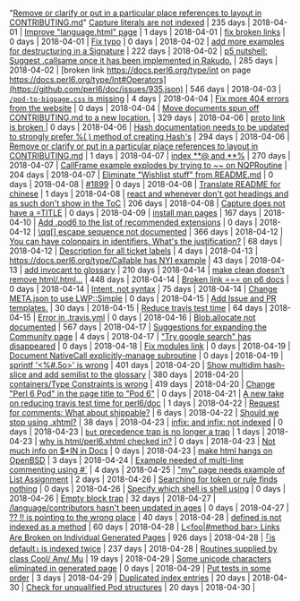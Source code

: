 "[Remove or clarify or put in a particular place references to layout in CONTRIBUTING.md](https://github.com/perl6/doc/issues/1898.json)"
[Capture literals are not indexed](https://github.com/perl6/doc/issues/1443.json) | 235 days | 2018-04-01 | 
[Improve "language.html" page](https://github.com/perl6/doc/issues/1884.json) | 1 days | 2018-04-01 | 
[fix broken links](https://github.com/perl6/doc/issues/1890.json) | 0 days | 2018-04-01 | 
[Fix typo](https://github.com/perl6/doc/issues/1892.json) | 0 days | 2018-04-02 | 
[add more examples for destructuring in a Signature](https://github.com/perl6/doc/issues/1466.json) | 222 days | 2018-04-02 | 
[p5 nutshell:  Suggest .callsame once it has been implemented in Rakudo.](https://github.com/perl6/doc/issues/1388.json) | 285 days | 2018-04-02 | 
[broken link https://docs.perl6.org/type/int on page https://docs.perl6.org/type/Int#Operators](https://github.com/perl6/doc/issues/935.json) | 546 days | 2018-04-03 | 
[`/pod-to-bigpage.css` is missing](https://github.com/perl6/doc/issues/1885.json) | 4 days | 2018-04-04 | 
[Fix more 404 errors from the website](https://github.com/perl6/doc/issues/1895.json) | 0 days | 2018-04-04 | 
[Move documents spun off CONTRIBUTING.md to a new location.](https://github.com/perl6/doc/issues/1302.json) | 329 days | 2018-04-06 | 
[proto link is broken ](https://github.com/perl6/doc/issues/1899.json) | 0 days | 2018-04-06 | 
[Hash documentation needs to be updated to strongly prefer %( ) method of creating Hash's](https://github.com/perl6/doc/issues/1380.json) | 294 days | 2018-04-06 | 
[Remove or clarify or put in a particular place references to layout in CONTRIBUTING.md](https://github.com/perl6/doc/issues/1898.json) | 1 days | 2018-04-07 | 
[index **@ and **%](https://github.com/perl6/doc/issues/1416.json) | 270 days | 2018-04-07 | 
[CallFrame example explodes by trying to ~~ on NQPRoutine](https://github.com/perl6/doc/issues/1554.json) | 204 days | 2018-04-07 | 
[Eliminate "Wishlist stuff" from README.md](https://github.com/perl6/doc/issues/1908.json) | 0 days | 2018-04-08 | 
[ #1899](https://github.com/perl6/doc/issues/1905.json) | 0 days | 2018-04-08 | 
[Translate README for chinese](https://github.com/perl6/doc/issues/1900.json) | 1 days | 2018-04-08 | 
[react and whenever don't got headings and as such don't show in the ToC](https://github.com/perl6/doc/issues/1552.json) | 206 days | 2018-04-08 | 
[Capture does not have a =TITLE](https://github.com/perl6/doc/issues/1915.json) | 0 days | 2018-04-09 | 
[install man pages](https://github.com/perl6/doc/issues/1625.json) | 167 days | 2018-04-10 | 
[Add .pod6 to the list of recommended extensions](https://github.com/perl6/doc/issues/1919.json) | 0 days | 2018-04-12 | 
[\qq[] escape sequence not documented](https://github.com/perl6/doc/issues/1280.json) | 366 days | 2018-04-12 | 
[You can have colonpairs in identifiers. What's the justification?](https://github.com/perl6/doc/issues/1753.json) | 68 days | 2018-04-12 | 
[Description for all ticket labels](https://github.com/perl6/doc/issues/1909.json) | 4 days | 2018-04-13 | 
[https://docs.perl6.org/type/Callable has NYI example](https://github.com/perl6/doc/issues/1805.json) | 43 days | 2018-04-13 | 
[add invocant to glossary](https://github.com/perl6/doc/issues/1557.json) | 210 days | 2018-04-14 | 
[make clean doesn't remove html/.html…](https://github.com/perl6/doc/issues/1153.json) | 448 days | 2018-04-14 | 
[Broken link === on p6 docs](https://github.com/perl6/doc/issues/1925.json) | 0 days | 2018-04-14 | 
[Intent, not syntax](https://github.com/perl6/doc/issues/1748.json) | 75 days | 2018-04-14 | 
[Change META.json to use LWP::Simple](https://github.com/perl6/doc/issues/1928.json) | 0 days | 2018-04-15 | 
[Add Issue and PR templates.](https://github.com/perl6/doc/issues/1847.json) | 30 days | 2018-04-15 | 
[Reduce travis test time](https://github.com/perl6/doc/issues/1765.json) | 64 days | 2018-04-15 | 
[Error in .travis.yml](https://github.com/perl6/doc/issues/1930.json) | 0 days | 2018-04-16 | 
[Blob.allocate not documented](https://github.com/perl6/doc/issues/917.json) | 567 days | 2018-04-17 | 
[Suggestions for expanding the Community page](https://github.com/perl6/doc/issues/1920.json) | 4 days | 2018-04-17 | 
["Try google search" has disappeared](https://github.com/perl6/doc/issues/1940.json) | 0 days | 2018-04-18 | 
[Fix modules link](https://github.com/perl6/doc/issues/1942.json) | 0 days | 2018-04-19 | 
[Document NativeCall explicitly-manage subroutine](https://github.com/perl6/doc/issues/1941.json) | 0 days | 2018-04-19 | 
[sprintf '<%#.5o>' is wrong](https://github.com/perl6/doc/issues/1248.json) | 401 days | 2018-04-20 | 
[Show multidim hash-slice and add semilist to the glossary](https://github.com/perl6/doc/issues/1266.json) | 380 days | 2018-04-20 | 
[containers/Type Constraints is wrong](https://github.com/perl6/doc/issues/1217.json) | 419 days | 2018-04-20 | 
[Change "Perl 6 Pod" in the page title to "Pod 6"](https://github.com/perl6/doc/issues/1948.json) | 0 days | 2018-04-21 | 
[A new take on reducing travis test time for perl6/doc](https://github.com/perl6/doc/issues/1946.json) | 1 days | 2018-04-22 | 
[Request for comments: What about shippable?](https://github.com/perl6/doc/issues/1931.json) | 6 days | 2018-04-22 | 
[Should we stop using .xhtml?](https://github.com/perl6/doc/issues/1845.json) | 38 days | 2018-04-23 | 
[infix:<does> and infix:<but> not indexed](https://github.com/perl6/doc/issues/1953.json) | 0 days | 2018-04-23 | 
[`but` precedence trap is no longer a trap](https://github.com/perl6/doc/issues/1950.json) | 1 days | 2018-04-23 | 
[why is html/perl6.xhtml checked in?](https://github.com/perl6/doc/issues/1956.json) | 0 days | 2018-04-23 | 
[Not much info on $*IN in Docs](https://github.com/perl6/doc/issues/1955.json) | 0 days | 2018-04-23 | 
[make html hangs on OpenBSD](https://github.com/perl6/doc/issues/1947.json) | 3 days | 2018-04-24 | 
[Example needed of multi-line commenting using #`](https://github.com/perl6/doc/issues/1944.json) | 4 days | 2018-04-25 | 
["my" page needs example of List Assignment](https://github.com/perl6/doc/issues/1958.json) | 2 days | 2018-04-26 | 
[Searching for token or rule finds nothing](https://github.com/perl6/doc/issues/1967.json) | 0 days | 2018-04-26 | 
[Specify which shell is shell using](https://github.com/perl6/doc/issues/1964.json) | 0 days | 2018-04-26 | 
[Empty block trap](https://github.com/perl6/doc/issues/1869.json) | 32 days | 2018-04-27 | 
[/language/contributors hasn't been updated in ages](https://github.com/perl6/doc/issues/1970.json) | 0 days | 2018-04-27 | 
[?? !! is pointing to the wrong place](https://github.com/perl6/doc/issues/1851.json) | 40 days | 2018-04-28 | 
[defined is not indexed as a method](https://github.com/perl6/doc/issues/1800.json) | 60 days | 2018-04-28 | 
[L<foo|#method bar> Links Are Broken on Individual Generated Pages](https://github.com/perl6/doc/issues/162.json) | 926 days | 2018-04-28 | 
[｢is default｣ is indexed twice](https://github.com/perl6/doc/issues/1514.json) | 237 days | 2018-04-28 | 
[Routines supplied by class Cool/ Any/ Mu](https://github.com/perl6/doc/issues/1916.json) | 19 days | 2018-04-29 | 
[Some unicode characters eliminated in generated page](https://github.com/perl6/doc/issues/1976.json) | 0 days | 2018-04-29 | 
[Put tests in some order](https://github.com/perl6/doc/issues/1966.json) | 3 days | 2018-04-29 | 
[Duplicated index entries](https://github.com/perl6/doc/issues/1912.json) | 20 days | 2018-04-30 | 
[Check for unqualified Pod structures](https://github.com/perl6/doc/issues/1914.json) | 20 days | 2018-04-30 | 
